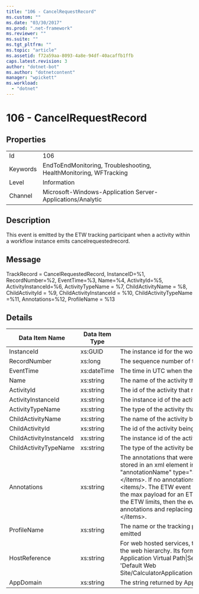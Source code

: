 ```yaml
---
title: "106 - CancelRequestRecord"
ms.custom: ""
ms.date: "03/30/2017"
ms.prod: ".net-framework"
ms.reviewer: ""
ms.suite: ""
ms.tgt_pltfrm: ""
ms.topic: "article"
ms.assetid: f72a59aa-8093-4a8e-94df-40acaffb1ffb
caps.latest.revision: 3
author: "dotnet-bot"
ms.author: "dotnetcontent"
manager: "wpickett"
ms.workload: 
  - "dotnet"
---
```

# 106 - CancelRequestRecord
## Properties  

|||  
|-|-|  
|Id|106|  
|Keywords|EndToEndMonitoring, Troubleshooting, HealthMonitoring, WFTracking|  
|Level|Information|  
|Channel|Microsoft-Windows-Application Server-Applications/Analytic|  

## Description  
 This event is emitted by the ETW tracking participant when a activity within a workflow instance emits cancelrequestedrecord.  

## Message  
 TrackRecord = CancelRequestedRecord, InstanceID=%1, RecordNumber=%2, EventTime=%3, Name=%4, ActivityId=%5, ActivityInstanceId=%6, ActivityTypeName = %7, ChildActivityName = %8, ChildActivityId = %9, ChildActivityInstanceId = %10, ChildActivityTypeName =%11, Annotations=%12, ProfileName = %13  

## Details  


|     Data Item Name      | Data Item Type |                                                                                                                                                                                                                                                                 Description                                                                                                                                                                                                                                                                 |
|-------------------------|----------------|---------------------------------------------------------------------------------------------------------------------------------------------------------------------------------------------------------------------------------------------------------------------------------------------------------------------------------------------------------------------------------------------------------------------------------------------------------------------------------------------------------------------------------------------|
|       InstanceId        |    xs:GUID     |                                                                                                                                                                                                                                                      The instance id for the workflow                                                                                                                                                                                                                                                       |
|      RecordNumber       |    xs:long     |                                                                                                                                                                                                                                                  The sequence number of the emitted record                                                                                                                                                                                                                                                  |
|        EventTime        |  xs:dateTime   |                                                                                                                                                                                                                                                 The time in UTC when the event was emitted                                                                                                                                                                                                                                                  |
|          Name           |   xs:string    |                                                                                                                                                                                                                                        The name of the activity that requested the cancel operation                                                                                                                                                                                                                                         |
|       ActivityId        |   xs:string    |                                                                                                                                                                                                                                         The id of the activity that requested the cancel operation                                                                                                                                                                                                                                          |
|   ActivityInstanceId    |   xs:string    |                                                                                                                                                                                                                                     The instance id of the activity that requested the cancel operation                                                                                                                                                                                                                                     |
|    ActivityTypeName     |   xs:string    |                                                                                                                                                                                                                                        The type of the activity that requested the cancel operation                                                                                                                                                                                                                                         |
|    ChildActivityName    |   xs:string    |                                                                                                                                                                                                                                                   The name of the activity being canceled                                                                                                                                                                                                                                                   |
|     ChildActivityId     |   xs:string    |                                                                                                                                                                                                                                                    The id of the activity being canceled                                                                                                                                                                                                                                                    |
| ChildActivityInstanceId |   xs:string    |                                                                                                                                                                                                                                               The instance id of the activity being canceled                                                                                                                                                                                                                                                |
|  ChildActivityTypeName  |   xs:string    |                                                                                                                                                                                                                                                   The type of the activity being canceled                                                                                                                                                                                                                                                   |
|       Annotations       |   xs:string    | The annotations that were added to this event.  The values are stored in an xml element in the format \<items>\< item  name = "annotationName" type="System.String">annotationValue\</item>\</items>.  If no annotations are specified then the string contains \<items/>. The ETW event size is limited by the ETW buffer size or the max payload for an ETW event. If the size of the event exceeds the ETW limits, then the event is truncated by dropping the annotations and replacing the annotation value with \<items>...\</items>. |
|       ProfileName       |   xs:string    |                                                                                                                                                                                                                                 The name or the tracking profile that resulted in this event being emitted                                                                                                                                                                                                                                  |
|      HostReference      |   xs:string    |                                                                                                                For web hosted services, this field uniquely identifies the service in the web hierarchy.  Its format is defined as 'Web Site Name Application Virtual Path&#124;Service Virtual Path&#124;ServiceName' Example: 'Default Web Site/CalculatorApplication&#124;/CalculatorService.svc&#124;CalculatorService'                                                                                                                 |
|        AppDomain        |   xs:string    |                                                                                                                                                                                                                                        The string returned by AppDomain.CurrentDomain.FriendlyName.                                                                                                                                                                                                                                         |

